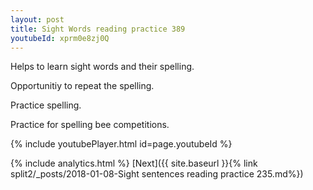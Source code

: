 ```yaml
---
layout: post
title: Sight Words reading practice 389
youtubeId: xprm0e8zj0Q
---
```

 
 
Helps to learn sight words and their spelling.

Opportunitiy to repeat the spelling. 

Practice spelling. 
 
Practice for spelling bee competitions. 
 
{% include youtubePlayer.html id=page.youtubeId %}
 
 
{% include analytics.html %} 
[Next]({{ site.baseurl }}{% link  split2/_posts/2018-01-08-Sight sentences reading practice 235.md%})
 
